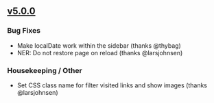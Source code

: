 ## [v5.0.0](https://github.com/honestbleeps/Reddit-Enhancement-Suite/releases/v5.0.0)

### Bug Fixes

- Make localDate work within the sidebar (thanks @thybag)
- NER: Do not restore page on reload (thanks @larsjohnsen)

### Housekeeping / Other

- Set CSS class name for filter visited links and show images (thanks @larsjohnsen)